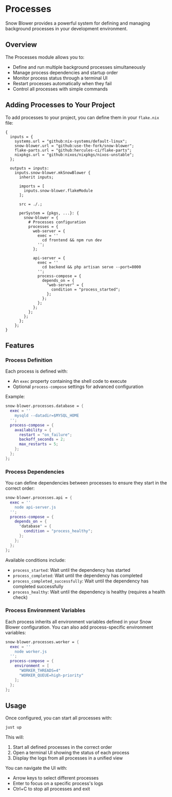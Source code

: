 # Processes

Snow Blower provides a powerful system for defining and managing background processes in your development environment.

## Overview

The Processes module allows you to:

- Define and run multiple background processes simultaneously
- Manage process dependencies and startup order
- Monitor process status through a terminal UI
- Restart processes automatically when they fail
- Control all processes with simple commands

## Adding Processes to Your Project

To add processes to your project, you can define them in your `flake.nix` file:

```nix{21-33}
{
  inputs = {
    systems.url = "github:nix-systems/default-linux";
    snow-blower.url = "github:use-the-fork/snow-blower";
    flake-parts.url = "github:hercules-ci/flake-parts";
    nixpkgs.url = "github:nixos/nixpkgs/nixos-unstable";
  };

  outputs = inputs:
    inputs.snow-blower.mkSnowBlower {
      inherit inputs;

      imports = [
        inputs.snow-blower.flakeModule
      ];

      src = ./.;

      perSystem = {pkgs, ...}: {
        snow-blower = {
          # Processes configuration
          processes = {
            web-server = {
              exec = ''
                cd frontend && npm run dev
              '';
            };
            
            api-server = {
              exec = ''
                cd backend && php artisan serve --port=8000
              '';
              process-compose = {
                depends_on = {
                  "web-server" = {
                    condition = "process_started";
                  };
                };
              };
            };
          };
        };
      };
    };
}
```

## Features

### Process Definition

Each process is defined with:

- An `exec` property containing the shell code to execute
- Optional `process-compose` settings for advanced configuration

Example:

```nix
snow-blower.processes.database = {
  exec = ''
    mysqld --datadir=$MYSQL_HOME
  '';
  process-compose = {
    availability = {
      restart = "on_failure";
      backoff_seconds = 2;
      max_restarts = 5;
    };
  };
};
```

### Process Dependencies

You can define dependencies between processes to ensure they start in the correct order:

```nix
snow-blower.processes.api = {
  exec = ''
    node api-server.js
  '';
  process-compose = {
    depends_on = {
      "database" = {
        condition = "process_healthy";
      };
    };
  };
};
```

Available conditions include:
- `process_started`: Wait until the dependency has started
- `process_completed`: Wait until the dependency has completed
- `process_completed_successfully`: Wait until the dependency has completed successfully
- `process_healthy`: Wait until the dependency is healthy (requires a health check)

### Process Environment Variables

Each process inherits all environment variables defined in your Snow Blower configuration. You can also add process-specific environment variables:

```nix
snow-blower.processes.worker = {
  exec = ''
    node worker.js
  '';
  process-compose = {
    environment = [
      "WORKER_THREADS=4"
      "WORKER_QUEUE=high-priority"
    ];
  };
};
```

## Usage

Once configured, you can start all processes with:

```bash
just up
```

This will:
1. Start all defined processes in the correct order
2. Open a terminal UI showing the status of each process
3. Display the logs from all processes in a unified view

You can navigate the UI with:
- Arrow keys to select different processes
- Enter to focus on a specific process's logs
- Ctrl+C to stop all processes and exit

<!--@include: ./processes-options.md-->
